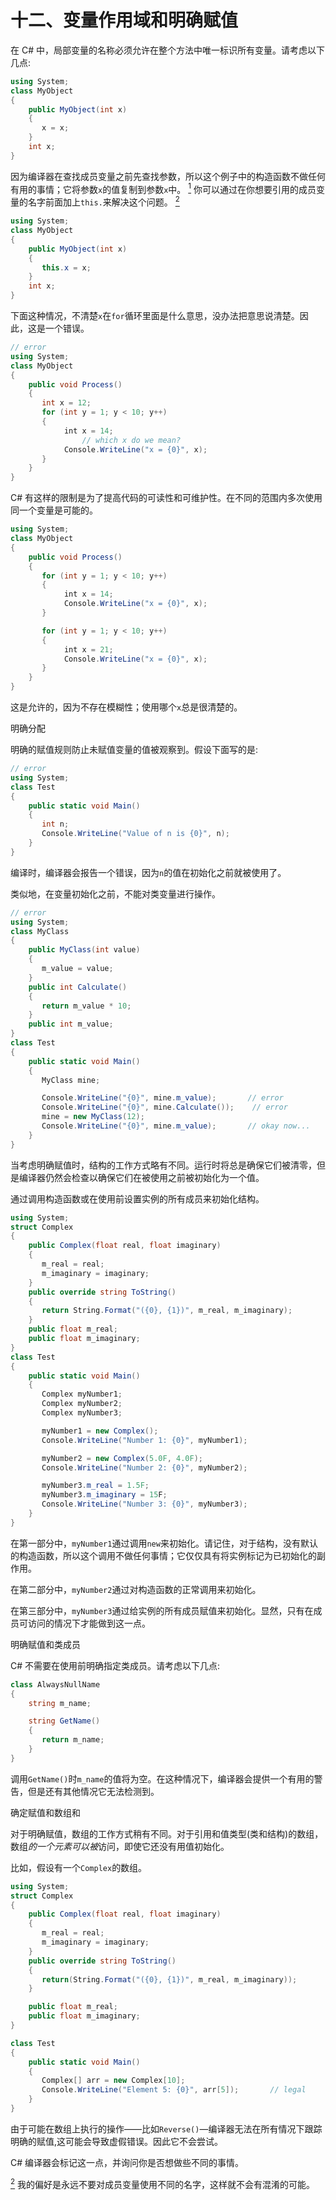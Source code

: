 # 十二、变量作用域和明确赋值

在 C# 中，局部变量的名称必须允许在整个方法中唯一标识所有变量。请考虑以下几点:

```cs
using System;
class MyObject
{
    public MyObject(int x)
    {
       x = x;
    }
    int x;
}
```

因为编译器在查找成员变量之前先查找参数，所以这个例子中的构造函数不做任何有用的事情；它将参数`x`的值复制到参数`x`中。 [<sup>1</sup>](#Fn1) 你可以通过在你想要引用的成员变量的名字前面加上`this.`来解决这个问题。 [<sup>2</sup>](#Fn2)

```cs
using System;
class MyObject
{
    public MyObject(int x)
    {
       this.x = x;
    }
    int x;
}
```

下面这种情况，不清楚`x`在`for`循环里面是什么意思，没办法把意思说清楚。因此，这是一个错误。

```cs
// error
using System;
class MyObject
{
    public void Process()
    {
       int x = 12;
       for (int y = 1; y < 10; y++)
       {
            int x = 14;
                // which x do we mean?
            Console.WriteLine("x = {0}", x);
       }
    }
}
```

C# 有这样的限制是为了提高代码的可读性和可维护性。在不同的范围内多次使用同一个变量是可能的。

```cs
using System;
class MyObject
{
    public void Process()
    {
       for (int y = 1; y < 10; y++)
       {
            int x = 14;
            Console.WriteLine("x = {0}", x);
       }

       for (int y = 1; y < 10; y++)
       {
            int x = 21;
            Console.WriteLine("x = {0}", x);
       }
    }
}
```

这是允许的，因为不存在模糊性；使用哪个`x`总是很清楚的。

明确分配

明确的赋值规则防止未赋值变量的值被观察到。假设下面写的是:

```cs
// error
using System;
class Test
{
    public static void Main()
    {
       int n;
       Console.WriteLine("Value of n is {0}", n);
    }
}
```

编译时，编译器会报告一个错误，因为`n`的值在初始化之前就被使用了。

类似地，在变量初始化之前，不能对类变量进行操作。

```cs
// error
using System;
class MyClass
{
    public MyClass(int value)
    {
       m_value = value;
    }
    public int Calculate()
    {
       return m_value * 10;
    }
    public int m_value;
}
class Test
{
    public static void Main()
    {
       MyClass mine;

       Console.WriteLine("{0}", mine.m_value);       // error
       Console.WriteLine("{0}", mine.Calculate());    // error
       mine = new MyClass(12);
       Console.WriteLine("{0}", mine.m_value);       // okay now...
    }
}
```

当考虑明确赋值时，结构的工作方式略有不同。运行时将总是确保它们被清零，但是编译器仍然会检查以确保它们在被使用之前被初始化为一个值。

通过调用构造函数或在使用前设置实例的所有成员来初始化结构。

```cs
using System;
struct Complex
{
    public Complex(float real, float imaginary)
    {
       m_real = real;
       m_imaginary = imaginary;
    }
    public override string ToString()
    {
       return String.Format("({0}, {1})", m_real, m_imaginary);
    }
    public float m_real;
    public float m_imaginary;
}
class Test
{
    public static void Main()
    {
       Complex myNumber1;
       Complex myNumber2;
       Complex myNumber3;

       myNumber1 = new Complex();
       Console.WriteLine("Number 1: {0}", myNumber1);

       myNumber2 = new Complex(5.0F, 4.0F);
       Console.WriteLine("Number 2: {0}", myNumber2);

       myNumber3.m_real = 1.5F;
       myNumber3.m_imaginary = 15F;
       Console.WriteLine("Number 3: {0}", myNumber3);
    }
}
```

在第一部分中，`myNumber1`通过调用`new`来初始化。请记住，对于结构，没有默认的构造函数，所以这个调用不做任何事情；它仅仅具有将实例标记为已初始化的副作用。

在第二部分中，`myNumber2`通过对构造函数的正常调用来初始化。

在第三部分中，`myNumber3`通过给实例的所有成员赋值来初始化。显然，只有在成员可访问的情况下才能做到这一点。

明确赋值和类成员

C# 不需要在使用前明确指定类成员。请考虑以下几点:

```cs
class AlwaysNullName
{
    string m_name;

    string GetName()
    {
       return m_name;
    }
}
```

调用`GetName()`时`m_name`的值将为空。在这种情况下，编译器会提供一个有用的警告，但是还有其他情况它无法检测到。

确定赋值和数组和

对于明确赋值，数组的工作方式稍有不同。对于引用和值类型(类和结构)的数组，数组*的一个元素可以被*访问，即使它还没有用值初始化。

比如，假设有一个`Complex`的数组。

```cs
using System;
struct Complex
{
    public Complex(float real, float imaginary)
    {
       m_real = real;
       m_imaginary = imaginary;
    }
    public override string ToString()
    {
       return(String.Format("({0}, {1})", m_real, m_imaginary));
    }

    public float m_real;
    public float m_imaginary;
}

class Test
{
    public static void Main()
    {
       Complex[] arr = new Complex[10];
       Console.WriteLine("Element 5: {0}", arr[5]);       // legal
    }
}
```

由于可能在数组上执行的操作——比如`Reverse()`—编译器无法在所有情况下跟踪明确的赋值,这可能会导致虚假错误。因此它不会尝试。

C# 编译器会标记这一点，并询问你是否想做些不同的事情。

[<sup>2</sup>](#_Fn2) 我的偏好是永远不要对成员变量使用不同的名字，这样就不会有混淆的可能。